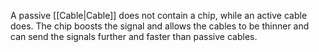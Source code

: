 A passive [[Cable|Cable]] does not contain a chip, while an active cable does. The chip boosts the signal and allows the cables to be thinner and can send the signals further and faster than passive cables.